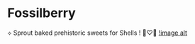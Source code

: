 # Fossilberry
⟡ Sprout baked prehistoric sweets for Shells ! 🍓♡🐚
[!image alt](file:///C:/Users/Eleve/Pictures/fossilberry.webp)
